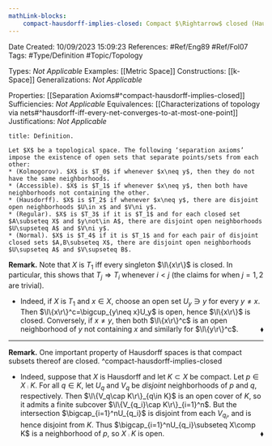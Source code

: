 ```yaml
---
mathLink-blocks:
    compact-hausdorff-implies-closed: Compact $\Rightarrow$ closed (Hausdorff)
---
```


<div class="topSpace"></div>

Date Created: 10/09/2023 15:09:23
References: #Ref/Eng89 #Ref/Fol07
Tags: #Type/Definition #Topic/Topology

Types: <i>Not Applicable</i>
Examples: [[Metric Space]]
Constructions: [[k-Space]]
Generalizations: <i>Not Applicable</i>

Properties: [[Separation Axioms#^compact-hausdorff-implies-closed]]
Sufficiencies: <i>Not Applicable</i>
Equivalences: [[Characterizations of topology via nets#^hausdorff-iff-every-net-converges-to-at-most-one-point]]
Justifications: <i>Not Applicable</i>

``` ad-Definition
title: Definition.

Let $X$ be a topological space. The following ‘separation axioms’ impose the existence of open sets that separate points/sets from each other:
* (Kolmogorov). $X$ is $T_0$ if whenever $x\neq y$, then they do not have the same neighborhoods.
* (Accessible). $X$ is $T_1$ if whenever $x\neq y$, then both have neighborhoods not containing the other.
* (Hausdorff). $X$ is $T_2$ if whenever $x\neq y$, there are disjoint open neighborhoods $U\in x$ and $V\ni y$.
* (Regular). $X$ is $T_3$ if it is $T_1$ and for each closed set $A\subseteq X$ and $y\not\in A$, there are disjoint open neighborhoods $U\supseteq A$ and $V\ni y$.
* (Normal). $X$ is $T_4$ if it is $T_1$ and for each pair of disjoint closed sets $A,B\subseteq X$, there are disjoint open neighborhoods $U\supseteq A$ and $V\supseteq B$.

```

<b>Remark.</b> Note that $X$ is $T_1$ iff every singleton $\l\{x\r\}$ is closed. In particular, this shows that $T_j\Rightarrow T_i$ whenever $i<j$ (the claims for when $j=1,2$ are trivial).
* Indeed, if $X$ is $T_1$ and $x\in X$, choose an open set $U_y\ni y$ for every $y\neq x$. Then $\l\{x\r\}^c=\bigcup_{y\neq x}U_y$ is open, hence $\l\{x\r\}$ is closed. Conversely, if $x\neq y$, then both $\l\{x\r\}^c$ is an open neighborhood of $y$ not containing $x$ and similarly for $\l\{y\r\}^c$.<span style="float:right;">$\blacklozenge$</span>

---

<b>Remark.</b> One important property of Hausdorff spaces is that compact subsets thereof are closed. ^compact-hausdorff-implies-closed
* Indeed, suppose that $X$ is Hausdorff and let $K\subset X$ be compact. Let $p\in X\comp K$. For all $q\in K$, let $U_q$ and $V_q$ be <i>disjoint</i> neighborhoods of $p$ and $q$, respectively. Then $\l\{V_q\cap K\r\}_{q\in K}$ is an open cover of $K$, so it admits a finite subcover $\l\{V_{q_i}\cap K\r\}_{i=1}^n$. But the intersection $\bigcap_{i=1}^nU_{q_i}$ is disjoint from each $V_{q_i}$, and is hence disjoint from $K$. Thus $\bigcap_{i=1}^nU_{q_i}\subseteq X\comp K$ is a neighborhood of $p$, so $X\comp K$ is open.<span style="float:right;">$\blacklozenge$</span>
